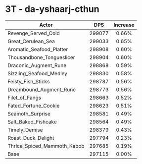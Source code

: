 # 3T - da-yshaarj-cthun
| Actor | DPS | Increase |
|---|:---:|:---:|
|Revenge_Served_Cold|299077|0.66%|
|Great_Cerulean_Sea|299033|0.65%|
|Aromatic_Seafood_Platter|298908|0.60%|
|Thousandbone_Tongueslicer|298904|0.60%|
|Draconic_Augment_Rune|298868|0.59%|
|Sizzling_Seafood_Medley|298830|0.58%|
|Feisty_Fish_Sticks|298787|0.56%|
|Dreambound_Augment_Rune|298773|0.56%|
|Filet_of_Fangs|298663|0.52%|
|Fated_Fortune_Cookie|298623|0.51%|
|Seamoth_Surprise|298581|0.49%|
|Salt_Baked_Fishcake|298564|0.49%|
|Timely_Demise|298379|0.43%|
|Roast_Duck_Delight|297794|0.23%|
|Thrice_Spiced_Mammoth_Kabob|297685|0.19%|
|Base|297115|0.00%|
